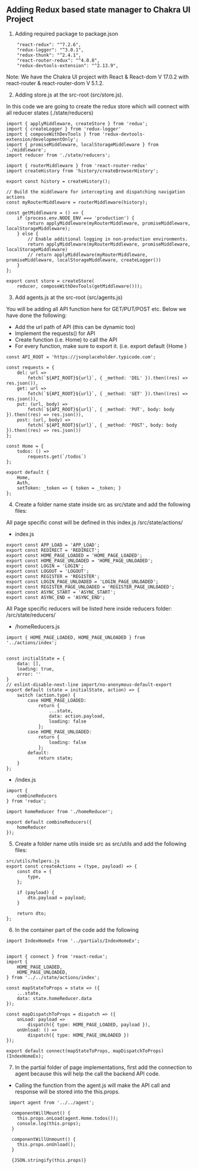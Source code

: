## Adding Redux based state manager to Chakra UI Project ##

1. Adding required package to package.json

```
    "react-redux": "^7.2.6",
    "redux-logger": "^3.0.1",
    "redux-thunk": "^2.4.1",
    "react-router-redux": "^4.0.8",
    "redux-devtools-extension": "^2.13.9",
```
Note: We have the Chakra UI project with React & React-dom V 17.0.2 with react-router & react-router-dom V 5.1.2.

2. Adding store.js at the src-root (src/store.js).

In this code we are going to create the redux store which will connect with all reducer states (./state/reducers)

```
import { applyMiddleware, createStore } from 'redux';
import { createLogger } from 'redux-logger'
import { composeWithDevTools } from 'redux-devtools-extension/developmentOnly';
import { promiseMiddleware, localStorageMiddleware } from './middleware';
import reducer from './state/reducers';

import { routerMiddleware } from 'react-router-redux'
import createHistory from 'history/createBrowserHistory';

export const history = createHistory();

// Build the middleware for intercepting and dispatching navigation actions
const myRouterMiddleware = routerMiddleware(history);

const getMiddleware = () => {
    if (process.env.NODE_ENV === 'production') {
        return applyMiddleware(myRouterMiddleware, promiseMiddleware, localStorageMiddleware);
    } else {
        // Enable additional logging in non-production environments.
        return applyMiddleware(myRouterMiddleware, promiseMiddleware, localStorageMiddleware)
        // return applyMiddleware(myRouterMiddleware, promiseMiddleware, localStorageMiddleware, createLogger())
    }
};

export const store = createStore(
    reducer, composeWithDevTools(getMiddleware()));

```


3. Add agents.js at the src-root (src/agents.js)

You will be adding all API function here for GET/PUT/POST etc.
Below we have done the following:
 - Add the url path of API (this can be dynamic too)
 - Implement the requests() for API
 - Create function (i.e. Home) to call the API 
 - For every function, make sure to export it. (i.e. export default {Home }
 
```
const API_ROOT = 'https://jsonplaceholder.typicode.com';

const requests = {
    del: url =>
        fetch(`${API_ROOT}${url}`, { _method: 'DEL' }).then((res) => res.json()),
    get: url =>
        fetch(`${API_ROOT}${url}`, { _method: 'GET' }).then((res) => res.json()),
    put: (url, body) =>
        fetch(`${API_ROOT}${url}`, { _method: 'PUT', body: body }).then((res) => res.json()),
    post: (url, body) =>
        fetch(`${API_ROOT}${url}`, { _method: 'POST', body: body }).then((res) => res.json())
};

const Home = {
    todos: () =>
        requests.get(`/todos`)
};

export default {
    Home,
    Auth,
    setToken: _token => { token = _token; }
};

```

4. Create a folder name state inside src as src/state and add the following files:

All page specific const will be defined in this index.js
/src/state/actions/
- index.js
```
export const APP_LOAD = 'APP_LOAD';
export const REDIRECT = 'REDIRECT';
export const HOME_PAGE_LOADED = 'HOME_PAGE_LOADED';
export const HOME_PAGE_UNLOADED = 'HOME_PAGE_UNLOADED';
export const LOGIN = 'LOGIN';
export const LOGOUT = 'LOGOUT';
export const REGISTER = 'REGISTER';
export const LOGIN_PAGE_UNLOADED = 'LOGIN_PAGE_UNLOADED';
export const REGISTER_PAGE_UNLOADED = 'REGISTER_PAGE_UNLOADED';
export const ASYNC_START = 'ASYNC_START';
export const ASYNC_END = 'ASYNC_END';
````

All Page specific reducers will be listed here inside reducers folder:
/src/state/reducers/
- /homeReducers.js
```
import { HOME_PAGE_LOADED, HOME_PAGE_UNLOADED } from '../actions/index';


const initialState = {
    data: [],
    loading: true,
    error: ''
}
// eslint-disable-next-line import/no-anonymous-default-export
export default (state = initialState, action) => {
    switch (action.type) {
        case HOME_PAGE_LOADED:
            return {
                ...state,
                data: action.payload,
                loading: false
            };
        case HOME_PAGE_UNLOADED:
            return {
                loading: false
            };
        default:
            return state;
    }
};

```

- /index.js
```
import {
    combineReducers
} from 'redux';

import homeReducer from './homeReducer';

export default combineReducers({
    homeReducer
});
```

5. Create a folder name utils inside src as src/utils and add the following files:

```
src/utils/helpers.js
export const createActions = (type, payload) => {
    const dto = {
        type,
    };

    if (payload) {
        dto.payload = payload;
    }

    return dto;
};
```

6. In the container part of the code add the following 

```
import IndexHomeEx from '../partials/IndexHomeEx';


import { connect } from 'react-redux';
import {
    HOME_PAGE_LOADED,
    HOME_PAGE_UNLOADED,
} from '../../state/actions/index';

const mapStateToProps = state => ({
    ...state,
    data: state.homeReducer.data
});

const mapDispatchToProps = dispatch => ({
    onLoad: payload =>
        dispatch({ type: HOME_PAGE_LOADED, payload }),
    onUnload: () =>
        dispatch({ type: HOME_PAGE_UNLOADED })
});

export default connect(mapStateToProps, mapDispatchToProps)(IndexHomeEx);
```

7. In the partial folder of page implementations, first add the connection to  agent because this will help the call the backend API code.

- Calling the function from the agent.js will make the API call and response will be stored into the this.props.

```
 import agent from '../../agent';

  componentWillMount() {
    this.props.onLoad(agent.Home.todos());
    console.log(this.props);
  }

  componentWillUnmount() {
    this.props.onUnload();
  }

  {JSON.stringify(this.props)}
```

